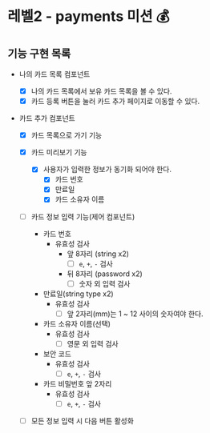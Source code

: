 # 레벨2 - payments 미션 💰

## 기능 구현 목록

- 나의 카드 목록 컴포넌트

  - [x] 나의 카드 목록에서 보유 카드 목록을 볼 수 있다.
  - [x] 카드 등록 버튼을 눌러 카드 추가 페이지로 이동할 수 있다.

- 카드 추가 컴포넌트

  - [x] 카드 목록으로 가기 기능

  - [x] 카드 미리보기 기능

    - [x] 사용자가 입력한 정보가 동기화 되어야 한다.
      - [x] 카드 번호
      - [x] 만료일
      - [x] 카드 소유자 이름

  - [ ] 카드 정보 입력 기능(제어 컴포넌트)

    - 카드 번호
      - 유효성 검사
        - 앞 8자리 (string x2)
          - [ ] `e`, `+`, `-` 검사
        - 뒤 8자리 (password x2)
          - [ ] 숫자 외 입력 검사
    - 만료일(string type x2)
      - 유효성 검사
        - [ ] 앞 2자리(mm)는 1 ~ 12 사이의 숫자여야 한다.
    - 카드 소유자 이름(선택)
      - 유효성 검사
        - [ ] 영문 외 입력 검사
    - 보안 코드
      - 유효성 검사
        - [ ] `e`, `+`, `-` 검사
    - 카드 비밀번호 앞 2자리
      - 유효성 검사
        - [ ] `e`, `+`, `-` 검사

  - [ ] 모든 정보 입력 시 다음 버튼 활성화
